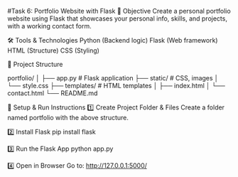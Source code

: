 #Task 6: Portfolio Website with Flask
📌 Objective
Create a personal portfolio website using Flask that showcases your personal info, skills, and projects, with a working contact form.

🛠 Tools & Technologies
Python (Backend logic)
Flask (Web framework)
HTML (Structure)
CSS (Styling)

📁 Project Structure

portfolio/
│
├── app.py                # Flask application
├── static/               # CSS, images
│   └── style.css
├── templates/            # HTML templates
│   ├── index.html
│   └── contact.html
└── README.md

📝 Setup & Run Instructions
1️⃣ Create Project Folder & Files
Create a folder named portfolio with the above structure.

2️⃣ Install Flask
pip install flask

3️⃣ Run the Flask App
python app.py

4️⃣ Open in Browser
Go to: http://127.0.0.1:5000/

